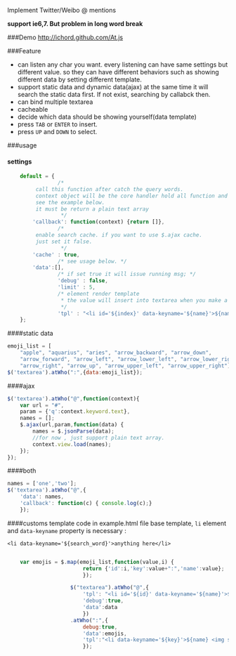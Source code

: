 Implement Twitter/Weibo @ mentions

**support ie6,7. But problem in long word break**

###Demo
http://ichord.github.com/At.js

###Feature
* can listen any char you want.
    every listening can have same settings but different value.
    so they can have different behaviors such as showing different data by setting different template.
* support static data and dynamic data(ajax) at the same time
    it will search the static data first. If not exist, searching by callabck then.
* can bind multiple textarea
* cacheable
* decide which data should be showing yourself(data template)
* press `TAB` or `ENTER` to insert.
* press `UP` and `DOWN` to select.

###usage

#### settings
``` javascript
    default = {
                /*
		 call this function after catch the query words.
		 context object will be the core handler hold all function and field.
		 see the example below.
		 it must be return a plain text array
                 */
		'callback': function(context) {return []},
                /*
		 enable search cache. if you want to use $.ajax cache.
		 just set it false.
                 */
		'cache' : true,
                /* see usage below. */
		'data':[],
                /* if set true it will issue running msg; */
                'debug' : false,
                'limit' : 5,
                /* element render template
                 * the value will insert into textarea when you make a choose
                 */
                'tpl' : "<li id='${index}' data-keyname='${name}'>${name}</li>"
	};
```

####static data
``` javascript
emoji_list = [
    "apple", "aquarius", "aries", "arrow_backward", "arrow_down",
    "arrow_forward", "arrow_left", "arrow_lower_left", "arrow_lower_right",
    "arrow_right", "arrow_up", "arrow_upper_left", "arrow_upper_right"];
$('textarea').atWho(":",{data:emoji_list});
```

####ajax
``` javascript
$('textarea').atWho("@",function(context){
    var url = "#",
    param = {'q':context.keyword.text},
    names = [];
    $.ajax(url,param,function(data) {
        names = $.jsonParse(data);
        //for now , just support plain text array.
        context.view.load(names);
    });
});
```

####both
``` javascript
names = ['one','two'];
$('textarea').atWho("@",{
    'data': names,
    'callback': function(c) { console.log(c);}
    });
```

####customs template
code in example.html file
base template, `li` element and `data-keyname` property is necessary :

`<li data-keyname='${search_word}'>anything here</li>`

``` javascript

    var emojis = $.map(emoji_list,function(value,i) {
                        return {'id':i,'key':value+":",'name':value};
                        });

                    $("textarea").atWho("@",{
                        'tpl': "<li id='${id}' data-keyname='${name}'>${name} <small>${email}</small></li>",
                        'debug':true,
                        'data':data
                        })
                    .atWho(":",{
                        debug:true,
                        'data':emojis,
                        'tpl':"<li data-keyname='${key}'>${name} <img src='http://a248.e.akamai.net/assets.github.com/images/icons/emoji/${name}.png'  height='20' width='20' /></li>"
                        });

```
